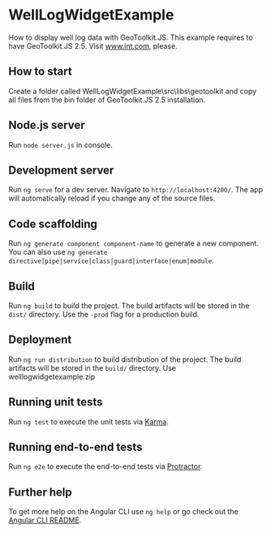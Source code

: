 # WellLogWidgetExample

How to display well log data with GeoToolkit.JS. This example requires to have GeoToolkit.JS 2.5. Visit www.int.com, please.
## How to start 

Create a folder called WellLogWidgetExample\src\libs\geotoolkit and copy all files from the bin folder of GeoToolkit.JS 2.5 installation. 

## Node.js server

Run `node server.js` in console.

## Development server

Run `ng serve` for a dev server. Navigate to `http://localhost:4200/`. The app will automatically reload if you change any of the source files.

## Code scaffolding

Run `ng generate component component-name` to generate a new component. You can also use `ng generate directive|pipe|service|class|guard|interface|enum|module`.

## Build

Run `ng build` to build the project. The build artifacts will be stored in the `dist/` directory. Use the `-prod` flag for a production build.

## Deployment

Run `ng run distribution` to build distribution of the project. The build artifacts will be stored in the `build/` directory. Use welllogwidgetexample.zip

## Running unit tests

Run `ng test` to execute the unit tests via [Karma](https://karma-runner.github.io).

## Running end-to-end tests

Run `ng e2e` to execute the end-to-end tests via [Protractor](http://www.protractortest.org/).

## Further help

To get more help on the Angular CLI use `ng help` or go check out the [Angular CLI README](https://github.com/angular/angular-cli/blob/master/README.md).
